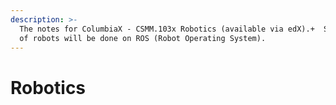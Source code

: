 ```yaml
---
description: >-
  The notes for ColumbiaX - CSMM.103x Robotics (available via edX).+  Simulation
  of robots will be done on ROS (Robot Operating System).
---
```


# Robotics



